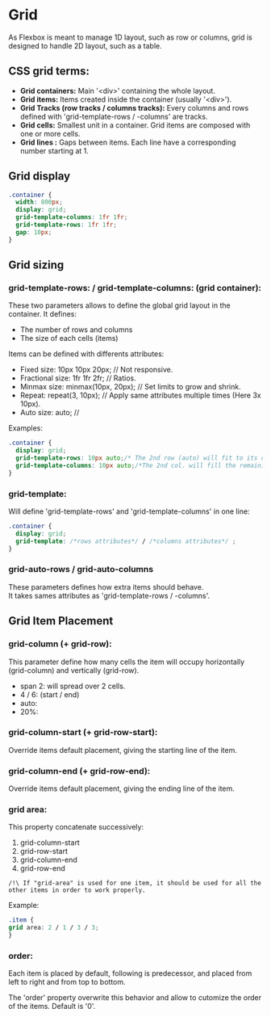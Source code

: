 # Grid
As Flexbox is meant to manage 1D layout, such as row or columns, grid is designed to handle 2D layout, such as a table.

## CSS grid terms:
- **Grid containers:** Main \'\<div>' containing the whole layout.
- **Grid items:** Items created inside the container (usually \'\<div>').
- **Grid Tracks (row tracks / columns tracks):** Every columns and rows defined with 'grid-template-rows / -columns' are tracks.
- **Grid cells:** Smallest unit in a container. Grid items are composed with one or more cells.
- **Grid lines :** Gaps between items. Each line have a corresponding number starting at 1.

## Grid display
```css
.container {
  width: 800px;
  display: grid;
  grid-template-columns: 1fr 1fr;
  grid-template-rows: 1fr 1fr;
  gap: 10px;
}
```


## Grid sizing

### grid-template-rows: / grid-template-columns: (grid container):
These two parameters allows to define the global grid layout in the container. It defines:
- The number of rows and columns
- The size of each cells (items)

Items can be defined with differents attributes:

- Fixed size: 10px 10px 20px; // Not responsive.
- Fractional size: 1fr 1fr 2fr; // Ratios.
- Minmax size: minmax(10px, 20px); // Set limits to grow and shrink.
- Repeat: repeat(3, 10px); // Apply same attributes multiple times (Here 3x 10px).
- Auto size: auto; //

Examples:
```css
.container {
  display: grid;
  grid-template-rows: 10px auto;/* The 2nd row (auto) will fit to its content. */
  grid-template-columns: 10px auto;/*The 2nd col. will fill the remaining screen width. */
}
```

### grid-template:
Will define 'grid-template-rows' and 'grid-template-columns' in one line:
```css
.container {
  display: grid;
  grid-template: /*rows attributes*/ / /*columns attributes*/ ;
}
```

### grid-auto-rows / grid-auto-columns
These parameters defines how extra items should behave. <br/>
It takes sames attributes as 'grid-template-rows / -columns'.

## Grid Item Placement

### grid-column (+ grid-row):
This parameter define how many cells the item will occupy horizontally (grid-column) and vertically (grid-row).
- span 2: will spread over 2 cells.
- 4 / 6: (start / end)
- auto:
- 20%:

### grid-column-start (+ grid-row-start):
Override items default placement, giving the starting line of the item.

### grid-column-end (+ grid-row-end):
Override items default placement, giving the ending line of the item.

### grid area:
This property concatenate successively:
1. grid-column-start
2. grid-row-start
3. grid-column-end
4. grid-row-end
```
/!\ If "grid-area" is used for one item, it should be used for all the other items in order to work properly.
```
Example:
```css
.item {
grid area: 2 / 1 / 3 / 3;
}
```

### order:
Each item is placed by default, following is predecessor, and placed from left to right and from top to bottom.

The 'order' property overwrite this behavior and allow to cutomize the order of the items. Default is '0'.
